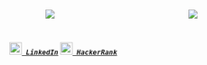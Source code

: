 <h1>
<img align="right" src="https://visitor-badge.laobi.icu/badge?page_id=Myllena-Oliveira.Myllena-Oliveira">
<p align="center">
  <img src="https://readme-typing-svg.herokuapp.com/?lines=Hello,+There!+👋;I'm+Myllena+Oliveira...;Nice+to+have+you+here!+😄;&font=Fira%20Code&center=true&width=380&height=50">
</p> </h1>
<h5 align="center">
  <code>
    <a href="https://www.linkedin.com/in/myllena-oliveira-2301151b0/" title="LinkedIn Profile"><img width="22" src="images/linkedin.svg"> LinkedIn</a></code>
  <code><a href="mailto:myllenahsoliveira@gmail.com" title="Gmail Profile"><img width="22" src="images/gmail.png"> HackerRank</a></code>
      
</h5>
